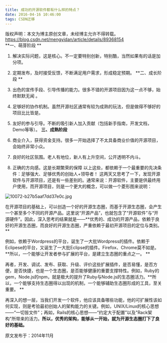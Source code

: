 ```yaml
---
title: 成功的开源软件都有什么样的特点？
date: 2016-04-16 10:46:00
tags: CSDN迁移
---
```

 版权声明：本文为博主原创文章，未经博主允许不得转载。 https://blog.csdn.net/mengyidan/article/details/89368154   
   **一、萌芽阶段 **

 
  1. 解决实际问题，这是核心。不一定要特别创新，特别酷，当然如果有的话是加分项。 
  3. 定期发布，及时接受反馈，不断满足用户需求，形成稳定预期。 **二、成长阶段 **

 
  1. 出色的宣传手段、引导传播的能力。很多不错的开源项目因为这一点不够，始终默默无闻 。 
  3. 足够好的协作机制。虽然开源社区通常有较为成熟的玩法，但是做得不够好的项目比比皆是。 
  5. 友好的参与引导。不断的吸引新人加入贡献（包括新手指南，开发文档，Demo等等）。 **三、成熟阶段**

 
  1. 商业介入，获得资金支持。很多一开始选择了不太具备商业价值的开源项目，会始终非常小众。 
  3. 良好的社区氛围。老人有地位，新人有上升空间，公开透明不内斗。 
  5. 正确的方向感。这是长期繁荣的保障 以上这些，都依赖于一个最重要的先决条件：足够强大、足够优秀的创始人+领导者！ 这两天又思考了一下，发现开源软件与开源项目，还是有一些差别的。通常来说：开源软件，主要是供最终用户使用，而开源项目，则是一个更大的概念，可以做一个菱形图来说明：

 ![10072-b27b5aaf7dd37e0c.jpg](https://upload-images.jianshu.io/upload_images/10072-b27b5aaf7dd37e0c.jpg)  
   
   
   
 在开源项目的基础上，可以创造一个好的开源生态圈，而基于开源生态圈，会产生一个甚至多个不同的开源产品。这里说“开源产品”，也就包含了“开源软件”与“开源硬件”。因此，深入思考的结果就是——**优秀的、成功的开源产品，依赖于良好的开源生态圈，而良好的开源生态圈，严重依赖于最初开源项目的定位与类别。 **

 例如，依赖于Wordpress的平台，诞生了一大批Wordpress的插件。依赖于Eclipese的平台，又诞生了一大批Eclipse的插件。Firefox、Chrome莫不如是。**所以，一个能够让开发者参与扩展的平台，是建立生态圈的重点之一。 **

 再者，开发、调试、发布、获取、升级、评价这些扩展插件，是否易懂，是否方便，是否快捷，也是一个生态圈，是否能够健康的重要支撑特性。例如，Ruby的gem，Node.js的npm，就是极大的提升了Ruby与Node.js的生态圈活力。**所以，一个能够支持生态圈得以出现的机制，一个能够辅助生态圈形成的工具，至关重要。 **

 再深入的想一层，当我们开发一个软件，他应该具备哪些功能，他的可扩展性该如何实现，则是考验最初创始人的架构能力的关键。例如，UNIX/Linux的核心思想——“一切皆文件”；再如，Rails的核心思想——“约定大于配置”以及"Rack架构"所带来的活力。**所以，优秀的架构，能够从一开始，就为开源生态圈打下了良好的基础。**

 原文发布于：2014年11月

   
   
 
